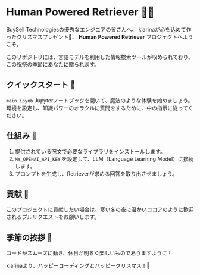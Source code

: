 # Human Powered Retriever 🎄✨

BuySell Technologiesの優秀なエンジニアの皆さんへ、
kiarinaが心を込めて作ったクリスマスプレゼント🎁、
**Human Powered Retriever** プロジェクトへようこそ。

このリポジトリには、言語モデルを利用した情報検索ツールが収められており、この祝祭の季節にあなたに贈られます。

## クイックスタート 🚀

`main.ipynb` Jupyterノートブックを開いて、魔法のような体験を始めましょう。環境を設定し、知識パワーのオラクルに質問をするために、中の指示に従ってください。

## 仕組み 🎅

1. 提供されている呪文で必要なライブラリをインストールします。
2. `MY_OPENAI_API_KEY` を設定して、LLM（Language Learning Model）に接続します。
3. プロンプトを生成し、Retrieverが求める回答を取り出させましょう。

## 貢献 🤝

このプロジェクトに貢献したい場合は、寒い冬の夜に温かいココアのように歓迎されるプルリクエストをお願いします。

## 季節の挨拶 🎉

コードがスムーズに動き、休日が明るく楽しいものでありますように！

kiarinaより、ハッピーコーディングとハッピークリスマス！🌟
